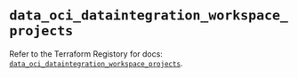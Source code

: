 # `data_oci_dataintegration_workspace_projects`

Refer to the Terraform Registory for docs: [`data_oci_dataintegration_workspace_projects`](https://registry.terraform.io/providers/oracle/oci/6.18.0/docs/data-sources/dataintegration_workspace_projects).
